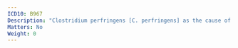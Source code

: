 ```yaml
---
ICD10: B967
Description: "Clostridium perfringens [C. perfringens] as the cause of diseases classified to other chapters"
Matters: No
Weight: 0
---
```


